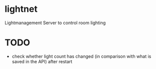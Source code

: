 # lightnet
Lightmanagement Server to control room lighting

# TODO
* check whether light count has changed (in comparison with what is saved in the API) after restart